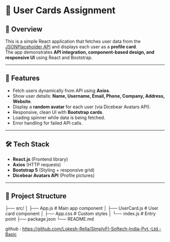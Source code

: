 # 📇 User Cards Assignment

## 📌 Overview
This is a simple React application that fetches user data from the [JSONPlaceholder API](https://jsonplaceholder.typicode.com/users) and displays each user as a **profile card**.  
The app demonstrates **API integration, component-based design, and responsive UI** using React and Bootstrap.

---

## 🚀 Features
- Fetch users dynamically from API using **Axios**.
- Show user details: **Name, Username, Email, Phone, Company, Address, Website**.
- Display a **random avatar** for each user (via Dicebear Avatars API).
- Responsive, clean UI with **Bootstrap cards**.
- Loading spinner while data is being fetched.
- Error handling for failed API calls.

---

## 🛠️ Tech Stack
- **React.js** (Frontend library)
- **Axios** (HTTP requests)
- **Bootstrap 5** (Styling + responsive grid)
- **Dicebear Avatars API** (Profile pictures)

---

## 📂 Project Structure
├── src/
│ ├── App.js # Main app component
│ ├── UserCard.js # User card component
│ ├── App.css # Custom styles
│ └── index.js # Entry point
├── package.json
└── README.md

github : https://github.com/Lokesh-Rella/SimplyFI-Softech-India-Pvt.-Ltd.-Basic
